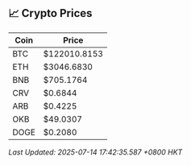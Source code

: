 ## 📈 Crypto Prices

| Coin | Price |
| ---- | ----- |
| BTC | $122010.8153 |
| ETH | $3046.6830 |
| BNB | $705.1764 |
| CRV | $0.6844 |
| ARB | $0.4225 |
| OKB | $49.0307 |
| DOGE | $0.2080 |

_Last Updated: 2025-07-14 17:42:35.587 +0800 HKT_